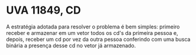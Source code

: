 # UVA 11849, CD

A estratégia adotada para resolver o problema é bem simples: primeiro receber e armazenar em um vetor todos os cd's da primeira pessoa e, depois, receber um cd por vez da outra pessoa conferindo com uma busca binária a presença desse cd no vetor já armazenado.
